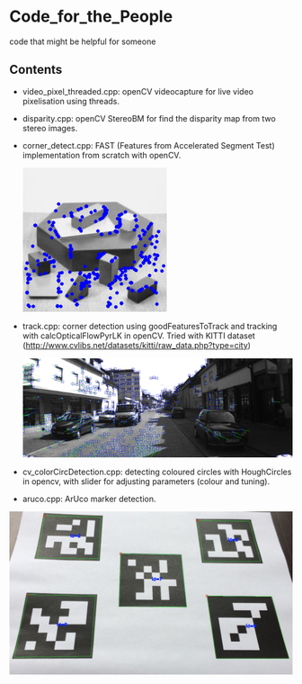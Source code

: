 # Code_for_the_People
code that might be helpful for someone

## Contents

- video_pixel_threaded.cpp: openCV videocapture for live video pixelisation using threads.

- disparity.cpp: openCV StereoBM for find the disparity map from two stereo images.

- corner_detect.cpp: FAST (Features from Accelerated Segment Test) implementation from scratch with openCV.

     ![Alt text](https://github.com/OakLake/Code_for_the_People/blob/master/imgs/detected.png "Detected Corners")

- track.cpp: corner detection using goodFeaturesToTrack and tracking with calcOpticalFlowPyrLK in openCV. Tried with KITTI dataset (http://www.cvlibs.net/datasets/kitti/raw_data.php?type=city)

     ![](https://github.com/OakLake/Code_for_the_People/blob/master/imgs/QvO1J4.gif)

- cv_colorCircDetection.cpp: detecting coloured circles with HoughCircles in opencv, with slider for adjusting parameters (colour and tuning).

- aruco.cpp: ArUco marker detection.

![Alt text](https://github.com/OakLake/Code_for_the_People/blob/master/imgs/aruco_detected.png)
